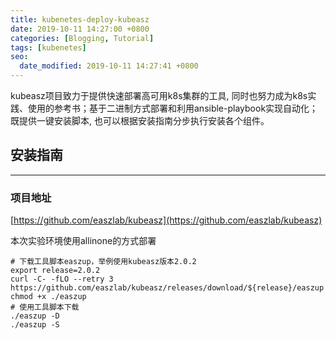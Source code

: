 ```yaml
---
title: kubenetes-deploy-kubeasz
date: 2019-10-11 14:27:00 +0800
categories: [Blogging, Tutorial]
tags: [kubenetes]
seo:
  date_modified: 2019-10-11 14:27:41 +0800
---
```


kubeasz项目致力于提供快速部署高可用k8s集群的工具, 同时也努力成为k8s实践、使用的参考书；基于二进制方式部署和利用ansible-playbook实现自动化；既提供一键安装脚本, 也可以根据安装指南分步执行安装各个组件。

## 安装指南
***
### 项目地址

[https://github.com/easzlab/kubeasz](https://github.com/easzlab/kubeasz)



本次实验环境使用allinone的方式部署
```本次实验环境使用allinone的方式部署
# 下载工具脚本easzup，举例使用kubeasz版本2.0.2
export release=2.0.2
curl -C- -fLO --retry 3 https://github.com/easzlab/kubeasz/releases/download/${release}/easzup
chmod +x ./easzup
# 使用工具脚本下载
./easzup -D
./easzup -S
```